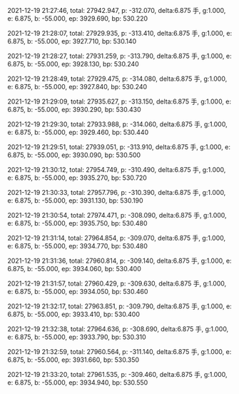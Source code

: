 2021-12-19 21:27:46, total: 27942.947, p: -312.070, delta:6.875 手, g:1.000, e: 6.875, b: -55.000, ep: 3929.690, bp: 530.220

2021-12-19 21:28:07, total: 27929.935, p: -313.410, delta:6.875 手, g:1.000, e: 6.875, b: -55.000, ep: 3927.710, bp: 530.140

2021-12-19 21:28:27, total: 27931.259, p: -313.790, delta:6.875 手, g:1.000, e: 6.875, b: -55.000, ep: 3928.130, bp: 530.240

2021-12-19 21:28:49, total: 27929.475, p: -314.080, delta:6.875 手, g:1.000, e: 6.875, b: -55.000, ep: 3927.840, bp: 530.240

2021-12-19 21:29:09, total: 27935.627, p: -313.150, delta:6.875 手, g:1.000, e: 6.875, b: -55.000, ep: 3930.290, bp: 530.430

2021-12-19 21:29:30, total: 27933.988, p: -314.060, delta:6.875 手, g:1.000, e: 6.875, b: -55.000, ep: 3929.460, bp: 530.440

2021-12-19 21:29:51, total: 27939.051, p: -313.910, delta:6.875 手, g:1.000, e: 6.875, b: -55.000, ep: 3930.090, bp: 530.500

2021-12-19 21:30:12, total: 27954.749, p: -310.490, delta:6.875 手, g:1.000, e: 6.875, b: -55.000, ep: 3935.270, bp: 530.720

2021-12-19 21:30:33, total: 27957.796, p: -310.390, delta:6.875 手, g:1.000, e: 6.875, b: -55.000, ep: 3931.130, bp: 530.190

2021-12-19 21:30:54, total: 27974.471, p: -308.090, delta:6.875 手, g:1.000, e: 6.875, b: -55.000, ep: 3935.750, bp: 530.480

2021-12-19 21:31:14, total: 27964.854, p: -309.070, delta:6.875 手, g:1.000, e: 6.875, b: -55.000, ep: 3934.770, bp: 530.480

2021-12-19 21:31:36, total: 27960.814, p: -309.140, delta:6.875 手, g:1.000, e: 6.875, b: -55.000, ep: 3934.060, bp: 530.400

2021-12-19 21:31:57, total: 27960.429, p: -309.630, delta:6.875 手, g:1.000, e: 6.875, b: -55.000, ep: 3934.050, bp: 530.460

2021-12-19 21:32:17, total: 27963.851, p: -309.790, delta:6.875 手, g:1.000, e: 6.875, b: -55.000, ep: 3933.410, bp: 530.400

2021-12-19 21:32:38, total: 27964.636, p: -308.690, delta:6.875 手, g:1.000, e: 6.875, b: -55.000, ep: 3933.790, bp: 530.310

2021-12-19 21:32:59, total: 27960.564, p: -311.140, delta:6.875 手, g:1.000, e: 6.875, b: -55.000, ep: 3931.660, bp: 530.350

2021-12-19 21:33:20, total: 27961.535, p: -309.460, delta:6.875 手, g:1.000, e: 6.875, b: -55.000, ep: 3934.940, bp: 530.550